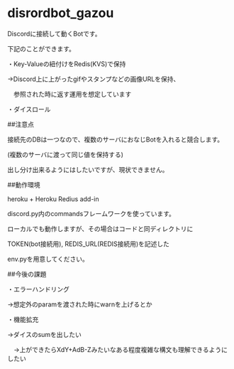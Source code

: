 # disrordbot_gazou

Discordに接続して動くBotです。

下記のことができます。

・Key-Valueの紐付けをRedis(KVS)で保持

→Discord上に上がったgifやスタンプなどの画像URLを保持、

　参照された時に返す運用を想定しています

・ダイスロール



##注意点

接続先のDBは一つなので、複数のサーバにおなじBotを入れると競合します。

(複数のサーバに渡って同じ値を保持する)

出し分け出来るようにはしたいですが、現状できません。


##動作環境

heroku + Heroku Redius add-in

discord.py内のcommandsフレームワークを使っています。

ローカルでも動作しますが、その場合はコードと同ディレクトリに

TOKEN(bot接続用), REDIS_URL(REDIS接続用)を記述した

env.pyを用意してください。



##今後の課題

・エラーハンドリング

→想定外のparamを渡された時にwarnを上げるとか

・機能拡充

→ダイスのsumを出したい

　→上ができたらXdY+AdB-Zみたいなある程度複雑な構文も理解できるようにしたい
